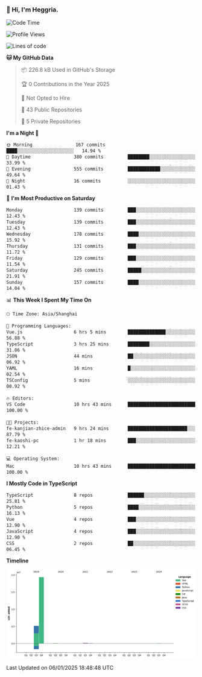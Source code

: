### 👋 Hi, I'm Heggria.

<!--START_SECTION:waka-->
![Code Time](http://img.shields.io/badge/Code%20Time-992%20hrs%2053%20mins-blue)

![Profile Views](http://img.shields.io/badge/Profile%20Views-0-blue)

![Lines of code](https://img.shields.io/badge/From%20Hello%20World%20I%27ve%20Written-24.8%20million%20lines%20of%20code-blue)

**🐱 My GitHub Data** 

> 📦 226.8 kB Used in GitHub's Storage 
 > 
> 🏆 0 Contributions in the Year 2025
 > 
> 🚫 Not Opted to Hire
 > 
> 📜 43 Public Repositories 
 > 
> 🔑 5 Private Repositories 
 > 
**I'm a Night 🦉** 

```text
🌞 Morning                167 commits         ████░░░░░░░░░░░░░░░░░░░░░   14.94 % 
🌆 Daytime                380 commits         ████████░░░░░░░░░░░░░░░░░   33.99 % 
🌃 Evening                555 commits         ████████████░░░░░░░░░░░░░   49.64 % 
🌙 Night                  16 commits          ░░░░░░░░░░░░░░░░░░░░░░░░░   01.43 % 
```
📅 **I'm Most Productive on Saturday** 

```text
Monday                   139 commits         ███░░░░░░░░░░░░░░░░░░░░░░   12.43 % 
Tuesday                  139 commits         ███░░░░░░░░░░░░░░░░░░░░░░   12.43 % 
Wednesday                178 commits         ████░░░░░░░░░░░░░░░░░░░░░   15.92 % 
Thursday                 131 commits         ███░░░░░░░░░░░░░░░░░░░░░░   11.72 % 
Friday                   129 commits         ███░░░░░░░░░░░░░░░░░░░░░░   11.54 % 
Saturday                 245 commits         █████░░░░░░░░░░░░░░░░░░░░   21.91 % 
Sunday                   157 commits         ████░░░░░░░░░░░░░░░░░░░░░   14.04 % 
```


📊 **This Week I Spent My Time On** 

```text
🕑︎ Time Zone: Asia/Shanghai

💬 Programming Languages: 
Vue.js                   6 hrs 5 mins        ██████████████░░░░░░░░░░░   56.88 % 
TypeScript               3 hrs 25 mins       ████████░░░░░░░░░░░░░░░░░   31.86 % 
JSON                     44 mins             ██░░░░░░░░░░░░░░░░░░░░░░░   06.92 % 
YAML                     16 mins             █░░░░░░░░░░░░░░░░░░░░░░░░   02.54 % 
TSConfig                 5 mins              ░░░░░░░░░░░░░░░░░░░░░░░░░   00.92 % 

🔥 Editors: 
VS Code                  10 hrs 43 mins      █████████████████████████   100.00 % 

🐱‍💻 Projects: 
fe-kanjian-zhice-admin   9 hrs 24 mins       ██████████████████████░░░   87.79 % 
fe-kaoshi-pc             1 hr 18 mins        ███░░░░░░░░░░░░░░░░░░░░░░   12.21 % 

💻 Operating System: 
Mac                      10 hrs 43 mins      █████████████████████████   100.00 % 
```

**I Mostly Code in TypeScript** 

```text
TypeScript               8 repos             ██████░░░░░░░░░░░░░░░░░░░   25.81 % 
Python                   5 repos             ████░░░░░░░░░░░░░░░░░░░░░   16.13 % 
Vue                      4 repos             ███░░░░░░░░░░░░░░░░░░░░░░   12.90 % 
JavaScript               4 repos             ███░░░░░░░░░░░░░░░░░░░░░░   12.90 % 
CSS                      2 repos             ██░░░░░░░░░░░░░░░░░░░░░░░   06.45 % 
```



**Timeline**

![Lines of Code chart](https://raw.githubusercontent.com/heggria/heggria/main/assets/bar_graph.png)


 Last Updated on 06/01/2025 18:48:48 UTC
<!--END_SECTION:waka-->

